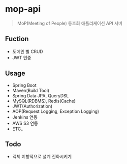 # mop-api
> MoP(Meeting of People) 동호회 애플리케이션 API 서버  

## Fuction
* 도메인 별 CRUD
* JWT 인증

## Usage
* Spring Boot
* Maven(Build Tool)
* Spring Data JPA, QueryDSL
* MySQL(RDBMS), Redis(Cache)
* JWT(Authorization)
* AOP(Request Logging, Exception Logging)
* Jenkins 연동
* AWS S3 연동
* ETC..

## Todo
* 객체 지향적으로 설계 진화시키기
